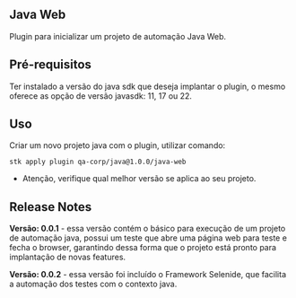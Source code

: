 
## Java Web

Plugin para inicializar um projeto de automação Java Web.

## Pré-requisitos

Ter instalado a versão do java sdk que deseja implantar o plugin, o mesmo oferece as opção de versão javasdk: 11, 17 ou 22.

## Uso

Criar um novo projeto java com o plugin, utilizar comando:

```
stk apply plugin qa-corp/java@1.0.0/java-web
```

* Atenção, verifique qual melhor versão se aplica ao seu projeto.

## Release Notes

**Versão: 0.0.1** - essa versão contém o básico para execução de um projeto de automação java, possui um teste que abre uma página web para teste e fecha o browser, garantindo dessa forma que o projeto está pronto para implantação de novas features.

**Versão: 0.0.2** - essa versão foi incluído o Framework Selenide, que facilita a automação dos testes com o contexto java.
